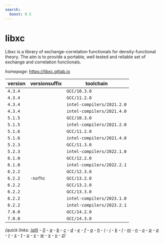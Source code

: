 ```yaml
---
search:
  boost: 0.5
---
```

# libxc

Libxc is a library of exchange-correlation functionals for density-functional theory.  The aim is to provide a portable, well tested and reliable set of exchange and correlation functionals.

*homepage*: <https://libxc.gitlab.io>

version | versionsuffix | toolchain
--------|---------------|----------
``4.3.4`` |  | ``GCC/10.3.0``
``4.3.4`` |  | ``GCC/11.2.0``
``4.3.4`` |  | ``intel-compilers/2021.2.0``
``4.3.4`` |  | ``intel-compilers/2021.4.0``
``5.1.5`` |  | ``GCC/10.3.0``
``5.1.5`` |  | ``intel-compilers/2021.2.0``
``5.1.6`` |  | ``GCC/11.2.0``
``5.1.6`` |  | ``intel-compilers/2021.4.0``
``5.2.3`` |  | ``GCC/11.3.0``
``5.2.3`` |  | ``intel-compilers/2022.1.0``
``6.1.0`` |  | ``GCC/12.2.0``
``6.1.0`` |  | ``intel-compilers/2022.2.1``
``6.2.2`` |  | ``GCC/12.3.0``
``6.2.2`` | ``-nofhc`` | ``GCC/13.2.0``
``6.2.2`` |  | ``GCC/13.2.0``
``6.2.2`` |  | ``GCC/13.3.0``
``6.2.2`` |  | ``intel-compilers/2023.1.0``
``6.2.2`` |  | ``intel-compilers/2023.2.1``
``7.0.0`` |  | ``GCC/14.2.0``
``7.0.0`` |  | ``GCC/14.3.0``


*(quick links: [(all)](../index.md) - [0](../0/index.md) - [a](../a/index.md) - [b](../b/index.md) - [c](../c/index.md) - [d](../d/index.md) - [e](../e/index.md) - [f](../f/index.md) - [g](../g/index.md) - [h](../h/index.md) - [i](../i/index.md) - [j](../j/index.md) - [k](../k/index.md) - [l](../l/index.md) - [m](../m/index.md) - [n](../n/index.md) - [o](../o/index.md) - [p](../p/index.md) - [q](../q/index.md) - [r](../r/index.md) - [s](../s/index.md) - [t](../t/index.md) - [u](../u/index.md) - [v](../v/index.md) - [w](../w/index.md) - [x](../x/index.md) - [y](../y/index.md) - [z](../z/index.md))*

